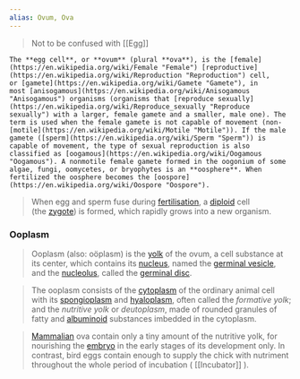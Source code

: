 ```yaml
---
alias: Ovum, Ova
---
```

> Not to be confused with [[Egg]]
>
	The **egg cell**, or **ovum** (plural **ova**), is the [female](https://en.wikipedia.org/wiki/Female "Female") [reproductive](https://en.wikipedia.org/wiki/Reproduction "Reproduction") cell, or [gamete](https://en.wikipedia.org/wiki/Gamete "Gamete"), in most [anisogamous](https://en.wikipedia.org/wiki/Anisogamous "Anisogamous") organisms (organisms that [reproduce sexually](https://en.wikipedia.org/wiki/Reproduce_sexually "Reproduce sexually") with a larger, female gamete and a smaller, male one). The term is used when the female gamete is not capable of movement (non-[motile](https://en.wikipedia.org/wiki/Motile "Motile")). If the male gamete ([sperm](https://en.wikipedia.org/wiki/Sperm "Sperm")) is capable of movement, the type of sexual reproduction is also classified as [oogamous](https://en.wikipedia.org/wiki/Oogamous "Oogamous"). A nonmotile female gamete formed in the oogonium of some algae, fungi, oomycetes, or bryophytes is an **oosphere**. When fertilized the oosphere becomes the [oospore](https://en.wikipedia.org/wiki/Oospore "Oospore").

> When egg and sperm fuse during [fertilisation](https://en.wikipedia.org/wiki/Fertilisation "Fertilisation"), a [diploid](https://en.wikipedia.org/wiki/Diploid "Diploid") cell (the [zygote](https://en.wikipedia.org/wiki/Zygote "Zygote")) is formed, which rapidly grows into a new organism.

### Ooplasm
> Ooplasm (also: oöplasm) is the [yolk](https://en.wikipedia.org/wiki/Yolk "Yolk") of the ovum, a cell substance at its center, which contains its [nucleus](https://en.wikipedia.org/wiki/Cell_nucleus "Cell nucleus"), named the [germinal vesicle](https://en.wikipedia.org/wiki/Germinal_vesicle "Germinal vesicle"), and the [nucleolus](https://en.wikipedia.org/wiki/Nucleolus "Nucleolus"), called the [germinal disc](https://en.wikipedia.org/wiki/Germinal_disc "Germinal disc").

> The ooplasm consists of the [cytoplasm](https://en.wikipedia.org/wiki/Cytoplasm "Cytoplasm") of the ordinary animal cell with its [spongioplasm](https://en.wikipedia.org/w/index.php?title=Spongioplasm&action=edit&redlink=1 "Spongioplasm (page does not exist)") and [hyaloplasm](https://en.wikipedia.org/wiki/Hyaloplasm "Hyaloplasm"), often called the _formative yolk_; and the _nutritive yolk_ or _deutoplasm_, made of rounded granules of fatty and [albuminoid](https://en.wikipedia.org/wiki/Albumin "Albumin") substances imbedded in the cytoplasm.

> [Mammalian](https://en.wikipedia.org/wiki/Mammal "Mammal") ova contain only a tiny amount of the nutritive yolk, for nourishing the [embryo](https://en.wikipedia.org/wiki/Embryo "Embryo") in the early stages of its development only. In contrast, bird eggs contain enough to supply the chick with nutriment throughout the whole period of incubation ( [[Incubator]] ).

